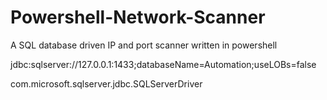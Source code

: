 # Powershell-Network-Scanner
A SQL database driven IP and port scanner written in powershell


jdbc:sqlserver://127.0.0.1:1433;databaseName=Automation;useLOBs=false

com.microsoft.sqlserver.jdbc.SQLServerDriver
